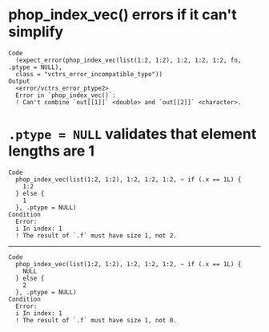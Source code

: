 # phop_index_vec() errors if it can't simplify

    Code
      (expect_error(phop_index_vec(list(1:2, 1:2), 1:2, 1:2, 1:2, fn, .ptype = NULL),
      class = "vctrs_error_incompatible_type"))
    Output
      <error/vctrs_error_ptype2>
      Error in `phop_index_vec()`:
      ! Can't combine `out[[1]]` <double> and `out[[2]]` <character>.

# `.ptype = NULL` validates that element lengths are 1

    Code
      phop_index_vec(list(1:2, 1:2), 1:2, 1:2, 1:2, ~ if (.x == 1L) {
        1:2
      } else {
        1
      }, .ptype = NULL)
    Condition
      Error:
      i In index: 1
      ! The result of `.f` must have size 1, not 2.

---

    Code
      phop_index_vec(list(1:2, 1:2), 1:2, 1:2, 1:2, ~ if (.x == 1L) {
        NULL
      } else {
        2
      }, .ptype = NULL)
    Condition
      Error:
      i In index: 1
      ! The result of `.f` must have size 1, not 0.

